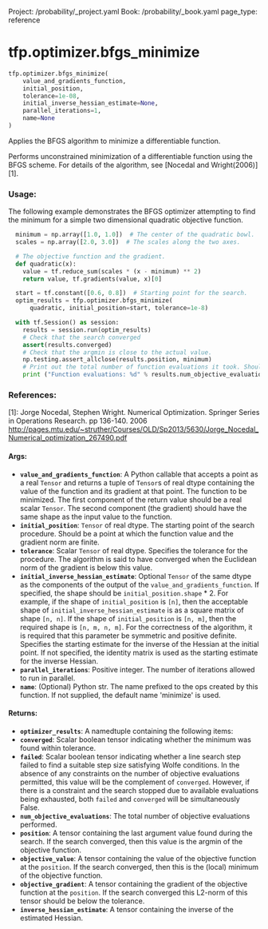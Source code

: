 Project: /probability/_project.yaml
Book: /probability/_book.yaml
page_type: reference
<div itemscope itemtype="http://developers.google.com/ReferenceObject">
<meta itemprop="name" content="tfp.optimizer.bfgs_minimize" />
</div>

# tfp.optimizer.bfgs_minimize

``` python
tfp.optimizer.bfgs_minimize(
    value_and_gradients_function,
    initial_position,
    tolerance=1e-08,
    initial_inverse_hessian_estimate=None,
    parallel_iterations=1,
    name=None
)
```

Applies the BFGS algorithm to minimize a differentiable function.

Performs unconstrained minimization of a differentiable function using the
BFGS scheme. For details of the algorithm, see [Nocedal and Wright(2006)][1].

### Usage:

The following example demonstrates the BFGS optimizer attempting to find the
minimum for a simple two dimensional quadratic objective function.

```python
  minimum = np.array([1.0, 1.0])  # The center of the quadratic bowl.
  scales = np.array([2.0, 3.0])  # The scales along the two axes.

  # The objective function and the gradient.
  def quadratic(x):
    value = tf.reduce_sum(scales * (x - minimum) ** 2)
    return value, tf.gradients(value, x)[0]

  start = tf.constant([0.6, 0.8])  # Starting point for the search.
  optim_results = tfp.optimizer.bfgs_minimize(
      quadratic, initial_position=start, tolerance=1e-8)

  with tf.Session() as session:
    results = session.run(optim_results)
    # Check that the search converged
    assert(results.converged)
    # Check that the argmin is close to the actual value.
    np.testing.assert_allclose(results.position, minimum)
    # Print out the total number of function evaluations it took. Should be 6.
    print ("Function evaluations: %d" % results.num_objective_evaluations)
```

### References:
[1]: Jorge Nocedal, Stephen Wright. Numerical Optimization. Springer Series in
  Operations Research. pp 136-140. 2006
  http://pages.mtu.edu/~struther/Courses/OLD/Sp2013/5630/Jorge_Nocedal_Numerical_optimization_267490.pdf

#### Args:

* <b>`value_and_gradients_function`</b>:  A Python callable that accepts a point as a
    real `Tensor` and returns a tuple of `Tensor`s of real dtype containing
    the value of the function and its gradient at that point. The function
    to be minimized. The first component of the return value should be a
    real scalar `Tensor`. The second component (the gradient) should have the
    same shape as the input value to the function.
* <b>`initial_position`</b>: `Tensor` of real dtype. The starting point of the search
    procedure. Should be a point at which the function value and the gradient
    norm are finite.
* <b>`tolerance`</b>: Scalar `Tensor` of real dtype. Specifies the tolerance for the
    procedure. The algorithm is said to have converged when the Euclidean
    norm of the gradient is below this value.
* <b>`initial_inverse_hessian_estimate`</b>: Optional `Tensor` of the same dtype
    as the components of the output of the `value_and_gradients_function`.
    If specified, the shape should be `initial_position.shape` * 2.
    For example, if the shape of `initial_position` is `[n]`, then the
    acceptable shape of `initial_inverse_hessian_estimate` is as a square
    matrix of shape `[n, n]`.
    If the shape of `initial_position` is `[n, m]`, then the required shape
    is `[n, m, n, m]`.
    For the correctness of the algorithm, it is required that this parameter
    be symmetric and positive definite. Specifies the starting estimate for
    the inverse of the Hessian at the initial point. If not specified,
    the identity matrix is used as the starting estimate for the
    inverse Hessian.
* <b>`parallel_iterations`</b>: Positive integer. The number of iterations allowed to
    run in parallel.
* <b>`name`</b>: (Optional) Python str. The name prefixed to the ops created by this
    function. If not supplied, the default name 'minimize' is used.


#### Returns:

* <b>`optimizer_results`</b>: A namedtuple containing the following items:
* <b>`converged`</b>: Scalar boolean tensor indicating whether the minimum was
      found within tolerance.
* <b>`failed`</b>:  Scalar boolean tensor indicating whether a line search
      step failed to find a suitable step size satisfying Wolfe
      conditions. In the absence of any constraints on the
      number of objective evaluations permitted, this value will
      be the complement of `converged`. However, if there is
      a constraint and the search stopped due to available
      evaluations being exhausted, both `failed` and `converged`
      will be simultaneously False.
* <b>`num_objective_evaluations`</b>: The total number of objective
      evaluations performed.
* <b>`position`</b>: A tensor containing the last argument value found
      during the search. If the search converged, then
      this value is the argmin of the objective function.
* <b>`objective_value`</b>: A tensor containing the value of the objective
      function at the `position`. If the search converged, then this is
      the (local) minimum of the objective function.
* <b>`objective_gradient`</b>: A tensor containing the gradient of the objective
      function at the `position`. If the search converged this
      L2-norm of this tensor should be below the tolerance.
* <b>`inverse_hessian_estimate`</b>: A tensor containing the inverse of the
      estimated Hessian.